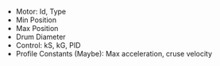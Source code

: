 
- Motor: Id, Type
- Min Position
- Max Position
- Drum Diameter
- Control: kS, kG, PID
- Profile Constants (Maybe): Max acceleration, cruse velocity 